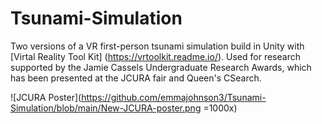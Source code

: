 # Tsunami-Simulation
Two versions of a VR first-person tsunami simulation build in Unity with [Virtal Reality Tool Kit] (https://vrtoolkit.readme.io/).
Used for research supported by the Jamie Cassels Undergraduate Research Awards, which has been presented at the JCURA fair and Queen's CSearch.

![JCURA Poster](https://github.com/emmajohnson3/Tsunami-Simulation/blob/main/New-JCURA-poster.png =1000x)
